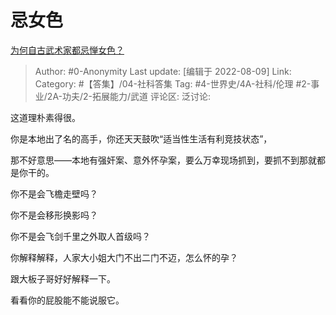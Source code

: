 # 忌女色
[为何自古武术家都忌惮女色？](https://www.zhihu.com/question/363779795/answer/2617584161)

> Author: #0-Anonymity
> Last update: [编辑于 2022-08-09]
> Link:
> Category: #【答集】/04-社科答集
> Tag: #4-世界史/4A-社科/伦理 #2-事业/2A-功夫/2-拓展能力/武道
> 评论区:
> 泛讨论:

这道理朴素得很。

你是本地出了名的高手，你还天天鼓吹“适当性生活有利竞技状态”，

那不好意思——本地有强奸案、意外怀孕案，要么万幸现场抓到，要抓不到那就都是你干的。

你不是会飞檐走壁吗？

你不是会移形换影吗？

你不是会飞剑千里之外取人首级吗？

你解释解释，人家大小姐大门不出二门不迈，怎么怀的孕？

跟大板子哥好好解释一下。

看看你的屁股能不能说服它。
